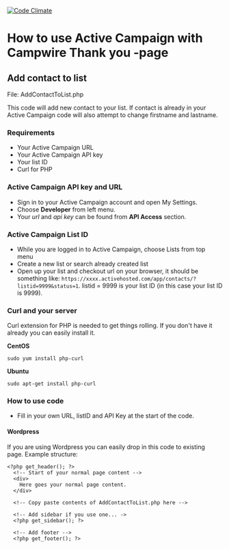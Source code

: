 [![Code Climate](https://codeclimate.com/github/mpeltomaa/activecampaign_examples/badges/gpa.svg)](https://codeclimate.com/github/mpeltomaa/activecampaign_examples)

# How to use Active Campaign with Campwire Thank you -page

## Add contact to list
File: AddContactToList.php

This code will add new contact to your list. If contact is already in your Active Campaign code will also attempt to change firstname and lastname.

### Requirements
- Your Active Campaign URL
- Your Active Campaign API key
- Your list ID
- Curl for PHP

### Active Campaign API key and URL
- Sign in to your Active Campaign account and open My Settings.
- Choose **Developer** from left menu.
- Your _url_ and _api key_ can be found from **API Access** section.

### Active Campaign List ID
- While you are logged in to Active Campaign, choose Lists from top menu
- Create a new list or search already created list
- Open up your list and checkout url on your browser, it should be something like: `https://xxxx.activehosted.com/app/contacts/?listid=9999&status=1`. listid = 9999 is your list ID (in this case your list ID is 9999).

### Curl and your server
Curl extension for PHP is needed to get things rolling. If you don't have it already you can easily install it.

**CentOS**

`sudo yum install php-curl`

**Ubuntu**

`sudo apt-get install php-curl`


### How to use code
- Fill in your own URL, listID and API Key at the start of the code.

#### Wordpress
If you are using Wordpress you can easily drop in this code to existing page. Example structure:

```
<?php get_header(); ?>
  <!-- Start of your normal page content -->
  <div>
    Here goes your normal page content.
  </div>

  <!-- Copy paste contents of AddContactToList.php here -->

  <!-- Add sidebar if you use one... ->
  <?php get_sidebar(); ?>

  <!-- Add footer -->
  <?php get_footer(); ?>
```
